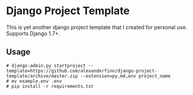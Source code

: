 # Django Project Template

This is yet another django project template that I created for personal use. Supports Django 1.7+.

## Usage
    # django-admin.py startproject --template=https://github.com/alexanderfinn/django-project-template/archive/master.zip --extension=py,md,env project_name
    # mv example.env .env
    # pip install -r requirements.txt

